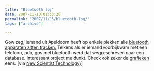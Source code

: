 ```yaml
---
title: "Bluetooth log"
date: 2007-11-13T01:53:28
permalink: "2007/11/13/bluetooth-log/"
tags: ["archive"]

---
```

Gow zeg, iemand uit Apeldoorn heeft op enkele plekken alle [bluetooth apparaten zitten tracken.](http://www.bluetoothtracking.org/ "http://www.bluetoothtracking.org/") Telkens als er iemand voorbijkwam met een telefoon, pda, gps met bluetooth werd dat weggeschreven naar een database. Interessant project me dunkt. Check ook zeker de [grafieken](http://www.bluetoothtracking.org/stats.shtml "http://www.bluetoothtracking.org/stats.shtml") eens. \[via [New Scientist Technology](http://www.newscientist.com/blog/technology/2007/11/connecting-with-your-community.html "http://www.newscientist.com/blog/technology/2007/11/connecting-with-your-community.html")\]
